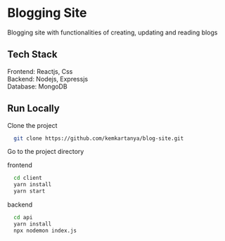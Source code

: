 # Blogging Site

Blogging site with functionalities of creating, updating and reading blogs

## Tech Stack

Frontend: Reactjs, Css <br>
Backend: Nodejs, Expressjs <br>
Database: MongoDB

## Run Locally

Clone the project

```bash
  git clone https://github.com/kemkartanya/blog-site.git
```

Go to the project directory

frontend 
```bash
  cd client
  yarn install
  yarn start
```
backend 
```bash
  cd api
  yarn install
  npx nodemon index.js
```
